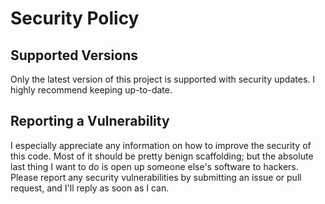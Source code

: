 # Security Policy

## Supported Versions

Only the latest version of this project is supported with security updates. I highly recommend keeping up-to-date.

## Reporting a Vulnerability

I especially appreciate any information on how to improve the security of this code. Most of it should be pretty benign scaffolding; but the absolute last thing I want to do is open up someone else's software to hackers. Please report any security vulnerabilities by submitting an issue or pull request, and I'll reply as soon as I can.
